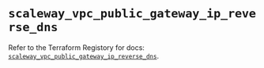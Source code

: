 # `scaleway_vpc_public_gateway_ip_reverse_dns`

Refer to the Terraform Registory for docs: [`scaleway_vpc_public_gateway_ip_reverse_dns`](https://registry.terraform.io/providers/scaleway/scaleway/2.18.0/docs/resources/vpc_public_gateway_ip_reverse_dns).
